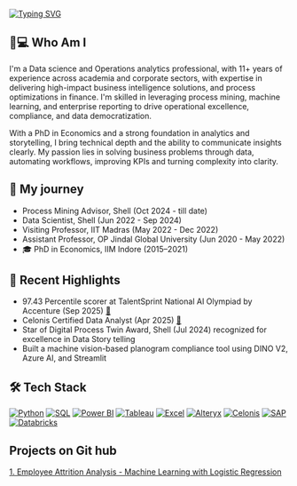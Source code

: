 [![Typing SVG](https://readme-typing-svg.herokuapp.com?font=Fira+Code&pause=1000&color=2222F7&center=true&width=435&lines=%F0%9F%91%8B+Hi!+I'm+Suganya+Balakumar.++;Welcome+to+my+GitHub+profile!++)](https://git.io/typing-svg)
## :woman::computer: Who Am I
I'm a Data science and Operations analytics professional, with 11+ years of experience across academia and corporate sectors, with expertise in delivering high-impact business intelligence solutions, and process optimizations
in finance. I'm skilled in leveraging process mining, machine learning, and enterprise reporting to drive operational excellence, compliance, and data democratization.

With a PhD in Economics and a strong foundation in analytics and storytelling, I bring technical depth and the ability to communicate insights clearly. My passion lies in solving business problems through data,
automating workflows, improving KPIs and turning complexity into clarity.


## :seedling: My journey
- Process Mining Advisor, Shell (Oct 2024 - till date) 
- Data Scientist, Shell (Jun 2022 - Sep 2024) 
- Visiting Professor, IIT Madras (May 2022 - Dec 2022) 
- Assistant Professor, OP Jindal Global University (Jun 2020 - May 2022)
- 🎓 PhD in Economics, IIM Indore (2015–2021)

## :briefcase: Recent Highlights
- 97.43 Percentile scorer at TalentSprint National AI Olympiad by Accenture (Sep 2025) [🔗](https://dashboard.talentsprint.com/naio/report/NAIO-S1-1760088016292-2504402.pdf)
- Celonis Certified Data Analyst (Apr 2025) [🔗](https://www.credly.com/badges/ba8f3c6f-955b-46a6-aacb-b9f6961ad9e3/linked_in_profile)
- Star of Digital Process Twin Award, Shell (Jul 2024) recognized for excellence in Data Story telling
- Built a machine vision-based planogram compliance tool using DINO V2, Azure AI, and Streamlit


## 🛠️ Tech Stack 
[![Python](https://img.shields.io/badge/-Python-3268BE?style=flat&logo=python&logoColor=white)]()
[![SQL](https://img.shields.io/badge/-SQL-1B4F72?style=flat&logo=databricks&logoColor=white)]()
[![Power BI](https://img.shields.io/badge/-Power%20BI-214063?style=flat&logo=powerbi&logoColor=white)]()
[![Tableau](https://img.shields.io/badge/-Tableau-1976D2?style=flat&logo=tableau&logoColor=white)]()
[![Excel](https://img.shields.io/badge/-Excel-217346?style=flat&logo=microsoft-excel&logoColor=white)]()
[![Alteryx](https://img.shields.io/badge/-Alteryx-2253A4?style=flat&logo=alteryx&logoColor=white)]()
[![Celonis](https://img.shields.io/badge/-Celonis-1B1B1B?style=flat&logo=celonis&logoColor=white)]()
[![SAP](https://img.shields.io/badge/-SAP-0FAAFF?style=flat&logo=sap&logoColor=white)]()
[![Databricks](https://img.shields.io/badge/-Databricks-1966A2?style=flat&logo=databricks&logoColor=white)]()


## Projects on Git hub
[1. Employee Attrition Analysis - Machine Learning with Logistic Regression](https://github.com/Suganya-Balakumar-com/Employee-Attrition) 

<!--

## 📊 Coding Stats 
   ![HackerRank](https://img.shields.io/badge/HackerRank-Gold%20Star-FAC600?style=flat&logo=hackerrank&logoColor=white) 🥇 SQL | 🥇 Python | 🥇 Problem Solving
   ![HackerRank SQL Gold](https://img.shields.io/badge/HackerRank-SQL%20Gold%20Star-2EC866?style=flat&logo=hackerrank&logoColor=white)
   ![HackerRank Python Gold](https://img.shields.io/badge/HackerRank-Python%20Gold%20Star-2EC866?style=flat&logo=hackerrank&logoColor=white)
   ![HackerRank Problem Solving Gold](https://img.shields.io/badge/HackerRank-Problem%20Solving%20Gold%20Star-2EC866?style=flat&logo=hackerrank&logoColor=white)

## 📝 My Research 
 
## For the header
   [https://readme-typing-svg.herokuapp.com/demo/?color=2222F7&center=true&lines=%F0%9F%91%8B+Hi!+I%27m+Suganya+Balakumar
   ](https://readme-typing-svg.herokuapp.com/demo/?color=2222F7&center=true&lines=%F0%9F%91%8B+Hi!+I%27m+Suganya+Balakumar.++;Welcome+to+my+GitHub+profile!++)


## For leetcode:
https://camo.githubusercontent.com/b5f3e9d8eb1a386d88864ac5c801c7100af16e6ff24e02b26677bffba8f01212/68747470733a2f2f6c656574636f64652d62616467652d73686f77636173652e76657263656c2e6170702f6170693f757365726e616d653d72786869747377616d69267468656d653d6d6f6e6f6b616926616e696d617465643d74727565
       
-->
